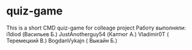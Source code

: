# quiz-game
This is a short CMD quiz-game for colleage project
Работу выполняли:
i1diod (Васильев Б.)
JustAnotherguy54 (Каптюг А.)
Vladimir0T ( Теремецкий В.)
BogdanVykajn ( Выкайн Б.)
